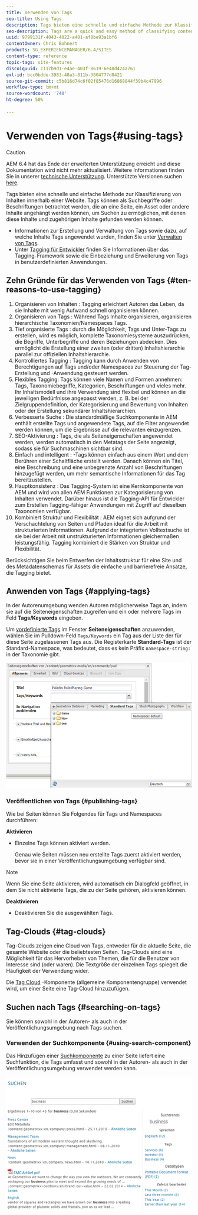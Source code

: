 ```yaml
---
title: Verwenden von Tags
seo-title: Using Tags
description: Tags bieten eine schnelle und einfache Methode zur Klassifizierung von Inhalten innerhalb einer Website. Tags können als Suchbegriffe oder Beschriftungen betrachtet werden, die an eine Seite, ein Asset oder andere Inhalte angehängt werden können, um Suchen zu ermöglichen, mit denen diese Inhalte und zugehörigen Inhalte gefunden werden können.
seo-description: Tags are a quick and easy method of classifying content within a website. Tags may be thought of as keywords or labels that can be attached to a page, an asset, or other content to enable searches to find that content and related content.
uuid: 9799131f-4043-4022-a401-af8be93a1bf6
contentOwner: Chris Bohnert
products: SG_EXPERIENCEMANAGER/6.4/SITES
content-type: reference
topic-tags: site-features
discoiquuid: c117b9d1-e4ae-403f-8619-6e48d424a761
exl-id: bcc0bdde-3983-48a3-811b-3804777d8421
source-git-commit: c5b816d74c6f02f85476d16868844f39b4c47996
workflow-type: tm+mt
source-wordcount: '748'
ht-degree: 50%

---
```


# Verwenden von Tags{#using-tags}

>[!CAUTION]
>
>AEM 6.4 hat das Ende der erweiterten Unterstützung erreicht und diese Dokumentation wird nicht mehr aktualisiert. Weitere Informationen finden Sie in unserer [technische Unterstützung](https://helpx.adobe.com/de/support/programs/eol-matrix.html). Unterstützte Versionen suchen [here](https://experienceleague.adobe.com/docs/?lang=de).

Tags bieten eine schnelle und einfache Methode zur Klassifizierung von Inhalten innerhalb einer Website. Tags können als Suchbegriffe oder Beschriftungen betrachtet werden, die an eine Seite, ein Asset oder andere Inhalte angehängt werden können, um Suchen zu ermöglichen, mit denen diese Inhalte und zugehörigen Inhalte gefunden werden können.

* Informationen zur Erstellung und Verwaltung von Tags sowie dazu, auf welche Inhalte Tags angewendet wurden, finden Sie unter [Verwalten von Tags](/help/sites-administering/tags.md).
* Unter [Tagging für Entwickler](/help/sites-developing/tags.md) finden Sie Informationen über das Tagging-Framework sowie die Einbeziehung und Erweiterung von Tags in benutzerdefinierten Anwendungen.

## Zehn Gründe für das Verwenden von Tags {#ten-reasons-to-use-tagging}

1. Organisieren von Inhalten : Tagging erleichtert Autoren das Leben, da sie Inhalte mit wenig Aufwand schnell organisieren können.
1. Organisieren von Tags : Während Tags Inhalte organisieren, organisieren hierarchische Taxonomien/Namespaces Tags.
1. Tief organisierte Tags : durch die Möglichkeit, Tags und Unter-Tags zu erstellen, wird es möglich, komplette Taxonomiesysteme auszudrücken, die Begriffe, Unterbegriffe und deren Beziehungen abdecken. Dies ermöglicht die Erstellung einer zweiten (oder dritten) Inhaltshierarchie parallel zur offiziellen Inhaltshierarchie.
1. Kontrolliertes Tagging : Tagging kann durch Anwenden von Berechtigungen auf Tags und/oder Namespaces zur Steuerung der Tag-Erstellung und -Anwendung gesteuert werden.
1. Flexibles Tagging: Tags können viele Namen und Formen annehmen: Tags, Taxonomiebegriffe, Kategorien, Beschriftungen und vieles mehr. Ihr Inhaltsmodell und ihre Verwendung sind flexibel und können an die jeweiligen Bedürfnisse angepasst werden, z. B. bei der Zielgruppendefinition, der Kategorisierung und Bewertung von Inhalten oder der Erstellung sekundärer Inhaltshierarchien.
1. Verbesserte Suche : Die standardmäßige Suchkomponente in AEM enthält erstellte Tags und angewendete Tags, auf die Filter angewendet werden können, um die Ergebnisse auf die relevanten einzugrenzen.
1. SEO-Aktivierung : Tags, die als Seiteneigenschaften angewendet werden, werden automatisch in den Metatags der Seite angezeigt, sodass sie für Suchmaschinen sichtbar sind.
1. Einfach und intelligent : -Tags können einfach aus einem Wort und dem Berühren einer Schaltfläche erstellt werden. Danach können ein Titel, eine Beschreibung und eine unbegrenzte Anzahl von Beschriftungen hinzugefügt werden, um mehr semantische Informationen für das Tag bereitzustellen.
1. Hauptkonsistenz : Das Tagging-System ist eine Kernkomponente von AEM und wird von allen AEM Funktionen zur Kategorisierung von Inhalten verwendet. Darüber hinaus ist die Tagging-API für Entwickler zum Erstellen Tagging-fähiger Anwendungen mit Zugriff auf dieselben Taxonomien verfügbar.
1. Kombiniert Struktur und Flexibilität : AEM eignet sich aufgrund der Verschachtelung von Seiten und Pfaden ideal für die Arbeit mit strukturierten Informationen. Aufgrund der integrierten Volltextsuche ist sie bei der Arbeit mit unstrukturierten Informationen gleichermaßen leistungsfähig. Tagging kombiniert die Stärken von Struktur und Flexibilität.

Berücksichtigen Sie beim Entwerfen der Inhaltsstruktur für eine Site und des Metadatenschemas für Assets die einfache und barrierefreie Ansätze, die Tagging bietet.

## Anwenden von Tags {#applying-tags}

In der Autorenumgebung wenden Autoren möglicherweise Tags an, indem sie auf die Seiteneigenschaften zugreifen und ein oder mehrere Tags im Feld **Tags/Keywords** eingeben.

Um [vordefinierte Tags](/help/sites-administering/tags.md) im Fenster **Seiteneigenschaften** anzuwenden, wählen Sie im Pulldown-Feld `Tags/Keywords` ein Tag aus der Liste der für diese Seite zugelassenen Tags aus. Die Registerkarte **Standard-Tags** ist der Standard-Namespace, was bedeutet, dass es kein Präfix `namespace-string:` in der Taxonomie gibt.

![chlimage_1-2](assets/chlimage_1-2.png)

### Veröffentlichen von Tags {#publishing-tags}

Wie bei Seiten können Sie Folgendes für Tags und Namespaces durchführen:

**Aktivieren**

* Einzelne Tags können aktiviert werden.

   Genau wie Seiten müssen neu erstellte Tags zuerst aktiviert werden, bevor sie in einer Veröffentlichungsumgebung verfügbar sind.

>[!NOTE]
>
>Wenn Sie eine Seite aktivieren, wird automatisch ein Dialogfeld geöffnet, in dem Sie nicht aktivierte Tags, die zu der Seite gehören, aktivieren können.

**Deaktivieren**

* Deaktivieren Sie die ausgewählten Tags.

## Tag-Clouds {#tag-clouds}

Tag-Clouds zeigen eine Cloud von Tags, entweder für die aktuelle Seite, die gesamte Website oder die beliebtesten Seiten. Tag-Clouds sind eine Möglichkeit für das Hervorheben von Themen, die für die Benutzer von Interesse sind (oder waren). Die Textgröße der einzelnen Tags spiegelt die Häufigkeit der Verwendung wider.

Die [Tag Cloud](/help/sites-classic-ui-authoring/classic-page-author-edit-mode.md#tag-cloud) -Komponente (allgemeine Komponentengruppe) verwendet wird, um einer Seite eine Tag-Cloud hinzuzufügen.

## Suchen nach Tags {#searching-on-tags}

Sie können sowohl in der Autoren- als auch in der Veröffentlichungsumgebung nach Tags suchen.

### Verwenden der Suchkomponente {#using-search-component}

Das Hinzufügen einer [Suchkomponente](/help/sites-classic-ui-authoring/classic-page-author-edit-mode.md#search) zu einer Seite liefert eine Suchfunktion, die Tags umfasst und sowohl in der Autoren- als auch in der Veröffentlichungsumgebung verwendet werden kann.

![chlimage_1-3](assets/chlimage_1-3.png)
